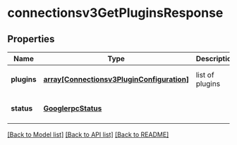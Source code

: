 # connectionsv3GetPluginsResponse

## Properties
Name | Type | Description | Notes
------------ | ------------- | ------------- | -------------
**plugins** | [**array[Connectionsv3PluginConfiguration]**](Connectionsv3PluginConfiguration.md) | list of plugins | [optional] [default to null]
**status** | [**GooglerpcStatus**](GooglerpcStatus.md) |  | [optional] [default to null]

[[Back to Model list]](../README.md#documentation-for-models) [[Back to API list]](../README.md#documentation-for-api-endpoints) [[Back to README]](../README.md)


